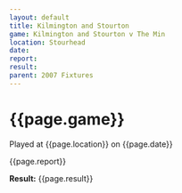 ```yaml
---
layout: default
title: Kilmington and Stourton
game: Kilmington and Stourton v The Min
location: Stourhead
date: 
report: 
result: 
parent: 2007 Fixtures
---
```


# {{page.game}}

Played at {{page.location}} on {{page.date}}

{{page.report}}

**Result:** {{page.result}}
